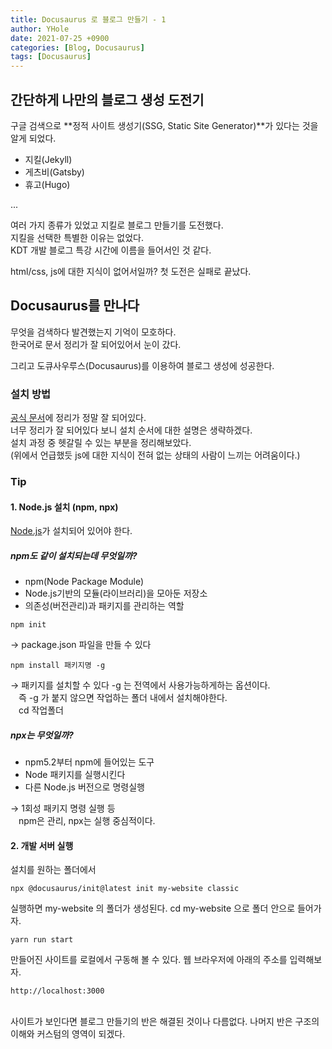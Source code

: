 ```yaml
---
title: Docusaurus 로 블로그 만들기 - 1
author: YHole
date: 2021-07-25 +0900
categories: [Blog, Docusaurus]
tags: [Docusaurus]
---
```


## 간단하게 나만의 블로그 생성 도전기

구글 검색으로 **정적 사이트 생성기(SSG, Static Site Generator)**가 있다는 것을 알게 되었다.
- 지킬(Jekyll)
- 게츠비(Gatsby)
- 휴고(Hugo)

...

여러 가지 종류가 있었고 지킬로 블로그 만들기를 도전했다.  
지킬을 선택한 특별한 이유는 없었다.  
KDT 개발 블로그 특강 시간에 이름을 들어서인 것 같다. 

html/css, js에 대한 지식이 없어서일까? 첫 도전은 실패로 끝났다.

## Docusaurus를 만나다

무엇을 검색하다 발견했는지 기억이 모호하다.  
한국어로 문서 정리가 잘 되어있어서 눈이 갔다.

그리고 도큐사우루스(Docusaurus)를 이용하여 블로그 생성에 성공한다.

### 설치 방법

[공식 문서](https://docusaurus.io/ko/docs)에 정리가 정말 잘 되어있다.  
너무 정리가 잘 되어있다 보니 설치 순서에 대한 설명은 생략하겠다.  
설치 과정 중 헷갈릴 수 있는 부분을 정리해보았다.  
(위에서 언급했듯 js에 대한 지식이 전혀 없는 상태의 사람이 느끼는 어려움이다.)

### Tip

#### 1. Node.js 설치 (npm, npx)

[Node.js](https://nodejs.org/en/download/)가 설치되어 있어야 한다.

##### npm도 같이 설치되는데 무엇일까?
- npm(Node Package Module)
- Node.js기반의 모듈(라이브러리)을 모아둔 저장소
- 의존성(버전관리)과 패키지를 관리하는 역할

```
npm init
```
→ package.json 파일을 만들 수 있다

```
npm install 패키지명 -g
```
→ 패키지를 설치할 수 있다 
  -g 는 전역에서 사용가능하게하는 옵션이다.  
ㅤ즉 -g 가 붙지 않으면 작업하는 폴더 내에서 설치해야한다.  
ㅤcd 작업폴더

##### npx는 무엇일까?
- npm5.2부터 npm에 들어있는 도구
- Node 패키지를 실행시킨다
- 다른 Node.js 버전으로 명령실행

→ 1회성 패키지 명령 실행 등  
ㅤnpm은 관리, npx는 실행 중심적이다.

#### 2. 개발 서버 실행

설치를 원하는 폴더에서  
```
npx @docusaurus/init@latest init my-website classic
```
실행하면 my-website 의 폴더가 생성된다.
cd my-website 으로 폴더 안으로 들어가자.  
```
yarn run start
```
만들어진 사이트를 로컬에서 구동해 볼 수 있다.
웹 브라우저에 아래의 주소를 입력해보자.
```
http://localhost:3000
```

<br/>
사이트가 보인다면 블로그 만들기의 반은 해결된 것이나 다름없다.  
나머지 반은 구조의 이해와 커스텀의 영역이 되겠다.
